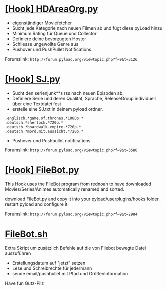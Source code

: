 [[Hook] HDAreaOrg.py](HDAreaOrg.py)
==============
 - eigenständiger Moviefetcher
 - Sucht jede Kategorie nach neuen Filmen ab und fügt diese pyLoad hinzu
 - Minimum Rating für Queue und Collector
 - Definiere deine bevorzugten Hoster
 - Schliesse ungewollte Genre aus
 - Pushover und PushPullet Notifications.

 Forumslink:
 `http://forum.pyload.org/viewtopic.php?f=9&t=3126`

[[Hook] SJ.py](SJ.py)
==============
 - Sucht den serienjunk**s rss nach neuen Episoden ab.
 - Definiere Serie und deren Qualität, Sprache, ReleaseGroup individuell über eine Textdatei fest
 - erstelle eine SJ.txt in deinem pyload ordner.
```.englisch.*gravity.falls.*720p.*
.englisch.*game.of.thrones.*1080p.*
.deutsch.*sherlock.*720p.*
.deutsch.*boardwalk.empire.*720p.*
.deutsch.*mord.mit.aussicht.*720p.*
```
 - Pushover und Pushbullet notifications
 
 Forumslink:
 `http://forum.pyload.org/viewtopic.php?f=9&t=3580`

[[Hook] FileBot.py](FileBot.py)
==============
This Hook uses the FileBot program from rednoah to have downloaded Movies/Series/Animes automatically renamed and sorted.

download FileBot.py and copy it into your pyload/userplugins/hooks folder.
restart pyload and configure it.

Forumslink:
 `http://forum.pyload.org/viewtopic.php?f=9&t=2984`

[FileBot.sh](filebot.sh)
==============
Extra Skript um zusätzlich Befehle auf die von Filebot bewegte Datei auszuführen
 - Erstellungsdatum auf "jetzt" setzen
 - Lese und Schreibrechte für jedermann
 - sende email/pushbullet mit Pfad und GrößenInformation
 
 
Have fun
Gutz-Pilz
